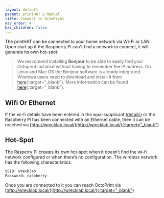 ```yaml
---
layout: default
parent: printHAT 2 Manual
title: Connect to OctoPrint
nav_order: 4
has_children: false
---
```


The printHAT can be connected to your home network via Wi-Fi or LAN. Upon start up if the Raspberry Pi can't find a network to connect, it will generate its own hot-spot.
> We reccomend installing **Bonjour** to be able to easily find your Octoprint instance without having to remember
the IP address.
> On Linux and Mac OS the Bonjour software is already integrated. Windows users need to download
and install it from [here](https://support.apple.com/kb/DL999?locale=en_US&viewlocale=en_US){:target="_blank"}. More information can be found [here](https://community.octoprint.org/t/i-cant-reach-my-octopi-under-octopi-local/210){:target="_blank"}.

## Wifi Or Ethernet
If the wi-fi details have been entered in the wpa-supplicant ([details](https://community.octoprint.org/t/wifi-setup-and-troubleshooting/184)) or the Raspberry Pi has been connected with an Ethernet cable, then it can be reached via [http://wrecklab.local/](http://wrecklab.local/){:target="_blank"}

## Hot-Spot
The Rasperry Pi creates its own hot-spot when it doesn’t find the wi-fi network configured or when there’s no configuration. The wireless network has the following characteristics:

```bash
SSID: wrecklab
Password: raspberry
```

Once you are connected to it you can reach OctoPrint via [http://wrecklab.local/](http://wrecklab.local/){:target="_blank"}
